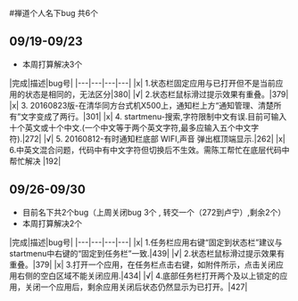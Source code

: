 

#禅道个人名下bug 共6个 
## 09/19-09/23
- 本周打算解决3个

|完成|描述|bug号|
|---|---|---|---|
|x| 1.状态栏固定应用与已打开但不是当前应用的状态是相同的，无法区分|380|
|√| 2.状态栏鼠标滑过提示效果有重叠。|379|
|x| 3. 20160823版-在清华同方台式机X500上，通知栏上方“通知管理、清楚所有”文字变成了两行。|301|
|x| 4. startmenu-搜索,字符限制中文有误.目前可输入十个英文或十个中文.(一个中文等于两个英文字符,最多应输入五个中文字符).|272|
|√| 5. 20160812-有时通知栏底部 WIFI,声音 弹出框顶端显示.|262|
|x| 6.中英文混合问题，代码中有中文字符但切换后不生效。需陈工帮忙在底层代码中帮忙解决 |192|


## 09/26-09/30 
- 目前名下共2个bug（上周关闭bug 3个 , 转交一个（272到卢宁）,剩余2个）
- 本周打算解决2个

|完成|描述|bug号|
|---|---|---|---|
|x| 1.任务栏应用右键“固定到状态栏”建议与startmenu中右键的“固定到任务栏”一致.|439|
|√| 2.状态栏鼠标滑过提示效果有重叠。|379|
|x| 3.打开一个应用，在任务栏点击右键，如附件所示，点击关闭应用右侧的空白区域不能关闭应用.|434|
|√| 4.底部任务栏打开两个及以上锁定的应用，关闭一个应用后，剩余应用关闭后状态仍然显示为已打开。|427|
